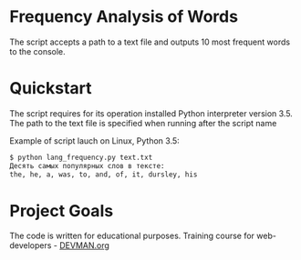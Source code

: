 # Frequency Analysis of Words

The script accepts a path to a text file and outputs 10 most frequent words to the console.

# Quickstart

The script requires for its operation installed Python interpreter version 3.5.
The path to the text file is specified when running after the script name

Example of script lauch on Linux, Python 3.5:

```bash
$ python lang_frequency.py text.txt 
Десять самых популярных слов в тексте:
the, he, a, was, to, and, of, it, dursley, his
```
# Project Goals

The code is written for educational purposes. Training course for web-developers - [DEVMAN.org](https://devman.org)
